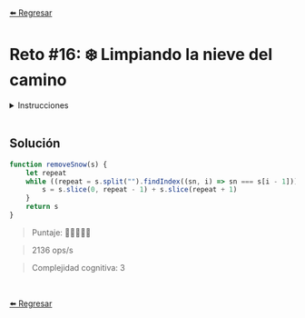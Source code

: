 [⬅️ Regresar](https://github.com/cosmoart/adventJS)

# Reto #16: ❄️ Limpiando la nieve del camino

<details>
  <summary>Instrucciones</summary>

</br>

Los elfos están trabajando arduamente para limpiar los caminos llenos de nieve mágica ❄️. Esta nieve tiene una propiedad especial: si dos montículos de nieve idénticos y adyacentes se encuentran, desaparecen automáticamente.

Tu tarea es escribir una función que ayude a los elfos a simular este proceso. El camino se representa por una cadena de texto y cada montículo de nieve un carácter.

Tienes que eliminar todos los montículos de nieve adyacentes que sean iguales hasta que no queden más movimientos posibles.

El resultado debe ser el camino final después de haber eliminado todos los montículos duplicados:

```js
removeSnow('zxxzoz') // -> "oz"
// 1. Eliminamos "xx", quedando "zzoz"
// 2. Eliminamos "zz", quedando "oz"

removeSnow('abcdd') // -> "abc"
// 1. Eliminamos "dd", quedando "abc"

removeSnow('zzz') // -> "z"
// 1. Eliminamos "zz", quedando "z"

removeSnow('a') // -> "a"
// No hay montículos repetidos
```
</details>

<br/>

## Solución

```js
function removeSnow(s) {
	let repeat
	while ((repeat = s.split("").findIndex((sn, i) => sn === s[i - 1])) > -1) {
		s = s.slice(0, repeat - 1) + s.slice(repeat + 1)
	}
	return s
}
```

> Puntaje: 🌟🌟🌟🌟🌟

> 2136 ops/s

> Complejidad cognitiva: 3

<br/>

[⬅️ Regresar](https://github.com/cosmoart/adventJS)